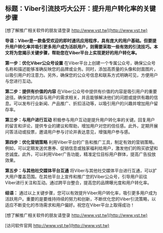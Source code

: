 ## **标题：Viber引流技巧大公开：提升用户转化率的关键步骤**

[想了解推广相关软件的朋友请登录 http://www.vst.tw](http://www.vst.tw)

**导语：Viber是一款备受欢迎的即时通讯应用程序，具有庞大的用户基础。但要提升用户转化率并吸引更多用户成为活跃用户，则需要采取一些有效的引流技巧。本文将为您揭示关键步骤，帮助您在Viber平台上实现更好的用户转化率。**

**第一步：优化Viber公众号设置**
在Viber平台上创建一个专属公众号，确保公众号名称和描述能够准确反映您的品牌或业务。同时，添加高质量的头像和封面图片，以吸引用户的注意力。另外，确保您的公众号信息和联系方式明确可见，方便用户与您进行互动。

**第二步：提供有价值的内容**
在Viber公众号中提供有价值的内容是吸引用户的重要途径。确保您的内容与用户的需求相关，并且能够解决他们的问题或提供有趣的信息。可以发布行业新闻、产品推广、折扣活动等，以吸引用户的兴趣并增加用户留存率。

**第三步：与用户进行互动**
积极参与用户互动是提升用户转化率的关键。回复用户的留言和评论，提供专业的建议和帮助，增加用户对您的信任感。此外，定期开展问答活动或投票，邀请用户参与讨论并表达意见，增强用户参与感。

**第四步：优化营销策略**
利用Viber平台的广告和推广工具，制定有效的营销策略。例如，可以定期发送优惠券、促销信息或独家福利给用户，激发他们的购买欲望和忠诚度。此外，可以利用Viber广告功能，精准定位目标用户群体，提高广告投放效果。

**第五步：与其他社交媒体平台互通**
将Viber与其他社交媒体平台进行互通，可以扩大用户覆盖范围。在其他平台上宣传和推广您的Viber公众号，引导用户前往Viber进行关注和互动。通过跨平台整合，提高您的品牌曝光度和用户转化率。

**结语：**
通过以上关键步骤，您可以有效提升Viber用户转化率，吸引更多用户成为活跃用户。重要的是要维持持续的努力和创新，不断优化您的Viber引流策略，以适应不断变化的市场需求和用户偏好。祝您在Viber平台上取得成功！

[想了解推广相关软件的朋友请登录 http://www.vst.tw](http://www.vst.tw)


[访问软件官网 http://www.vst.tw](http://www.vst.tw)
